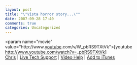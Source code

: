 ```yaml
---
layout: post
title: "\"Vista horror story...\""
date: 2007-09-28 17:40
comments: true
categories: Uncategorized
---
```

&lt;param name=&quot;movie&quot; value=&quot;http://www.<a href="http://www.youtube.com/profile?user=lockergnome" title="My YouTube page." class="alinks_links" rev="YouTube">youtube</a>.com/v/W_pbRS9TXtVk"&gt;[youtube http://www.youtube.com/watch?v=_pbRS9TXtVk]<br /><a href="http://chris.pirillo.com/">Chris</a> | <a href="http://live.pirillo.com/">Live Tech Support</a> | <a href="http://media.pirillo.com/">Video Help</a> | <a href="http://feeds.pirillo.com/ChrisPirilloShow">Add to iTunes</a>
